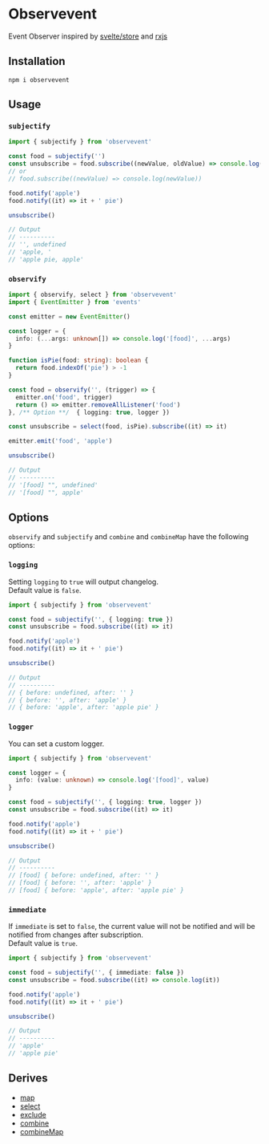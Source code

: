 # Observevent
Event Observer inspired by [svelte/store](https://github.com/sveltejs/svelte) and [rxjs](https://github.com/ReactiveX/rxjs)

## Installation
```
npm i observevent
```

## Usage

### `subjectify`
```ts
import { subjectify } from 'observevent'

const food = subjectify('')
const unsubscribe = food.subscribe((newValue, oldValue) => console.log(newValue, oldValue))
// or 
// food.subscribe((newValue) => console.log(newValue))

food.notify('apple')
food.notify((it) => it + ' pie')

unsubscribe()

// Output
// ----------
// '', undefined
// 'apple, '
// 'apple pie, apple'
```

### `observify`
```ts
import { observify, select } from 'observevent'
import { EventEmitter } from 'events'

const emitter = new EventEmitter()

const logger = {
  info: (...args: unknown[]) => console.log('[food]', ...args)
}

function isPie(food: string): boolean {
  return food.indexOf('pie') > -1
}

const food = observify('', (trigger) => {
  emitter.on('food', trigger)
  return () => emitter.removeAllListener('food')
}, /** Option **/  { logging: true, logger })

const unsubscribe = select(food, isPie).subscribe((it) => it)

emitter.emit('food', 'apple')

unsubscribe()

// Output
// ----------
// '[food] "", undefined'
// '[food] "", apple'
```

## Options
`observify` and `subjectify` and `combine` and `combineMap` have the following options:

### `logging`
Setting `logging` to `true` will output changelog.  
Default value is `false`.  
```ts
import { subjectify } from 'observevent'

const food = subjectify('', { logging: true })
const unsubscribe = food.subscribe((it) => it)

food.notify('apple')
food.notify((it) => it + ' pie')

unsubscribe()

// Output
// ----------
// { before: undefined, after: '' }
// { before: '', after: 'apple' }
// { before: 'apple', after: 'apple pie' }
```

### `logger`
You can set a custom logger.
```ts
import { subjectify } from 'observevent'

const logger = {
  info: (value: unknown) => console.log('[food]', value)
}

const food = subjectify('', { logging: true, logger })
const unsubscribe = food.subscribe((it) => it)

food.notify('apple')
food.notify((it) => it + ' pie')

unsubscribe()

// Output
// ----------
// [food] { before: undefined, after: '' }
// [food] { before: '', after: 'apple' }
// [food] { before: 'apple', after: 'apple pie' }
```

### `immediate`
If `immediate` is set to `false`, the current value will not be notified and will be notified from changes after subscription.  
Default value is `true`.  
```ts
import { subjectify } from 'observevent'

const food = subjectify('', { immediate: false })
const unsubscribe = food.subscribe((it) => console.log(it))

food.notify('apple')
food.notify((it) => it + ' pie')

unsubscribe()

// Output
// ----------
// 'apple'
// 'apple pie'
```

## Derives
- [map](https://github.com/koheing/observevent/blob/main/src/derives/map.ts)
- [select](https://github.com/koheing/observevent/blob/main/src/derives/select.ts)
- [exclude](https://github.com/koheing/observevent/blob/main/src/derives/exclude.ts)
- [combine](https://github.com/koheing/observevent/blob/main/src/derives/combine.ts)
- [combineMap](https://github.com/koheing/observevent/blob/main/src/derives/combinemap.ts)
